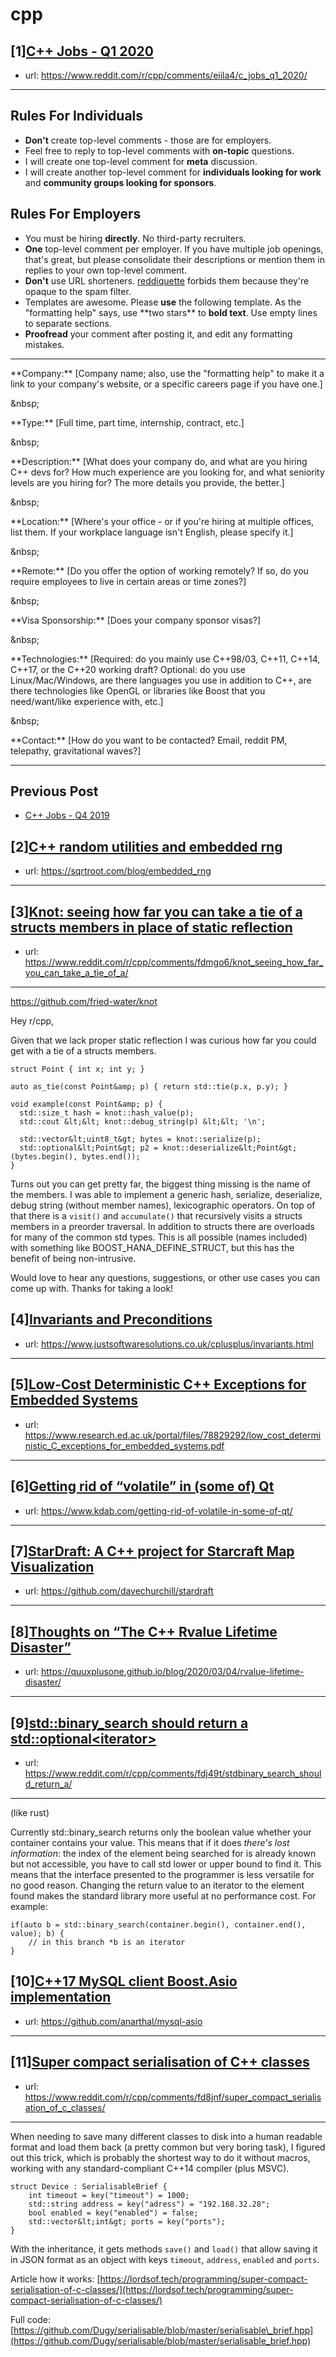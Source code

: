 # cpp
## [1][C++ Jobs - Q1 2020](https://www.reddit.com/r/cpp/comments/eiila4/c_jobs_q1_2020/)
- url: https://www.reddit.com/r/cpp/comments/eiila4/c_jobs_q1_2020/
---
Rules For Individuals
---------------------

* **Don't** create top-level comments - those are for employers.
* Feel free to reply to top-level comments with **on-topic** questions.
* I will create one top-level comment for **meta** discussion.
* I will create another top-level comment for **individuals looking for work** and **community groups looking for sponsors**.

Rules For Employers
---------------------

* You must be hiring **directly**. No third-party recruiters.
* **One** top-level comment per employer. If you have multiple job openings, that's great, but please consolidate their descriptions or mention them in replies to your own top-level comment.
* **Don't** use URL shorteners. [reddiquette](https://www.reddithelp.com/en/categories/reddit-101/reddit-basics/reddiquette) forbids them because they're opaque to the spam filter.
* Templates are awesome. Please **use** the following template. As the "formatting help" says, use \*\*two stars\*\* to **bold text**. Use empty lines to separate sections.
* **Proofread** your comment after posting it, and edit any formatting mistakes.

---

\*\*Company:\*\* [Company name; also, use the "formatting help" to make it a link to your company's website, or a specific careers page if you have one.]

&amp;nbsp;

\*\*Type:\*\* [Full time, part time, internship, contract, etc.]

&amp;nbsp;

\*\*Description:\*\* [What does your company do, and what are you hiring C++ devs for? How much experience are you looking for, and what seniority levels are you hiring for? The more details you provide, the better.]

&amp;nbsp;

\*\*Location:\*\* [Where's your office - or if you're hiring at multiple offices, list them. If your workplace language isn't English, please specify it.]

&amp;nbsp;

\*\*Remote:\*\* [Do you offer the option of working remotely? If so, do you require employees to live in certain areas or time zones?]

&amp;nbsp;

\*\*Visa Sponsorship:\*\* [Does your company sponsor visas?]

&amp;nbsp;

\*\*Technologies:\*\* [Required: do you mainly use C++98/03, C++11, C++14, C++17, or the C++20 working draft? Optional: do you use Linux/Mac/Windows, are there languages you use in addition to C++, are there technologies like OpenGL or libraries like Boost that you need/want/like experience with, etc.]

&amp;nbsp;

\*\*Contact:\*\* [How do you want to be contacted? Email, reddit PM, telepathy, gravitational waves?]

---

Previous Post
--------------

* [C++ Jobs - Q4 2019](https://www.reddit.com/r/cpp/comments/dbqgbw/c_jobs_q4_2019/)
## [2][C++ random utilities and embedded rng](https://www.reddit.com/r/cpp/comments/fdtsg8/c_random_utilities_and_embedded_rng/)
- url: https://sqrtroot.com/blog/embedded_rng
---

## [3][Knot: seeing how far you can take a tie of a structs members in place of static reflection](https://www.reddit.com/r/cpp/comments/fdmgo6/knot_seeing_how_far_you_can_take_a_tie_of_a/)
- url: https://www.reddit.com/r/cpp/comments/fdmgo6/knot_seeing_how_far_you_can_take_a_tie_of_a/
---
https://github.com/fried-water/knot

Hey r/cpp,

Given that we lack proper static reflection I was curious how far you could get with a tie of a structs members.

    struct Point { int x; int y; }

    auto as_tie(const Point&amp; p) { return std::tie(p.x, p.y); } 

    void example(const Point&amp; p) {
      std::size_t hash = knot::hash_value(p);
      std::cout &lt;&lt; knot::debug_string(p) &lt;&lt; '\n';

      std::vector&lt;uint8_t&gt; bytes = knot::serialize(p);
      std::optional&lt;Point&gt; p2 = knot::deserialize&lt;Point&gt;(bytes.begin(), bytes.end());
    }

Turns out you can get pretty far, the biggest thing missing is the name of the members. I was able to implement a generic hash, serialize, deserialize, debug string (without member names), lexicographic operators. On top of that there is a `visit()` and `accumulate()` that recursively visits a structs members in a preorder traversal. In addition to structs there are overloads for many of the common std types. This is all possible (names included) with something like BOOST_HANA_DEFINE_STRUCT, but this has the benefit of being non-intrusive.

Would love to hear any questions, suggestions, or other use cases you can come up with. Thanks for taking a look!
## [4][Invariants and Preconditions](https://www.reddit.com/r/cpp/comments/fdu8gz/invariants_and_preconditions/)
- url: https://www.justsoftwaresolutions.co.uk/cplusplus/invariants.html
---

## [5][Low-Cost Deterministic C++ Exceptions for Embedded Systems](https://www.reddit.com/r/cpp/comments/fdd7vc/lowcost_deterministic_c_exceptions_for_embedded/)
- url: https://www.research.ed.ac.uk/portal/files/78829292/low_cost_deterministic_C_exceptions_for_embedded_systems.pdf
---

## [6][Getting rid of “volatile” in (some of) Qt](https://www.reddit.com/r/cpp/comments/fdip6a/getting_rid_of_volatile_in_some_of_qt/)
- url: https://www.kdab.com/getting-rid-of-volatile-in-some-of-qt/
---

## [7][StarDraft: A C++ project for Starcraft Map Visualization](https://www.reddit.com/r/cpp/comments/fdd3c3/stardraft_a_c_project_for_starcraft_map/)
- url: https://github.com/davechurchill/stardraft
---

## [8][Thoughts on “The C++ Rvalue Lifetime Disaster”](https://www.reddit.com/r/cpp/comments/fdi5pb/thoughts_on_the_c_rvalue_lifetime_disaster/)
- url: https://quuxplusone.github.io/blog/2020/03/04/rvalue-lifetime-disaster/
---

## [9][std::binary_search should return a std::optional&lt;iterator&gt;](https://www.reddit.com/r/cpp/comments/fdj49t/stdbinary_search_should_return_a/)
- url: https://www.reddit.com/r/cpp/comments/fdj49t/stdbinary_search_should_return_a/
---
(like rust)

Currently std::binary_search returns only the boolean value whether your container contains your value. This means that if it does *there's lost information*: the index of the element being searched for is already known but not accessible, you have to call std lower or upper bound to find it. This means that the interface presented to the programmer is less versatile for no good reason. Changing the return value to an iterator to the element found makes the standard library more useful at no performance cost. For example:

    if(auto b = std::binary_search(container.begin(), container.end(), value); b) {
        // in this branch *b is an iterator
    }
## [10][C++17 MySQL client Boost.Asio implementation](https://www.reddit.com/r/cpp/comments/fdes2i/c17_mysql_client_boostasio_implementation/)
- url: https://github.com/anarthal/mysql-asio
---

## [11][Super compact serialisation of C++ classes](https://www.reddit.com/r/cpp/comments/fd8jnf/super_compact_serialisation_of_c_classes/)
- url: https://www.reddit.com/r/cpp/comments/fd8jnf/super_compact_serialisation_of_c_classes/
---
When needing to save many different classes to disk into a human readable format and load them back (a pretty common but very boring task), I figured out this trick, which is probably the shortest way to do it without macros, working with any standard-compliant C++14 compiler (plus MSVC).

    struct Device : SerialisableBrief {
    	int timeout = key("timeout") = 1000;
    	std::string address = key("adress") = "192.168.32.28";
    	bool enabled = key("enabled") = false;
    	std::vector&lt;int&gt; ports = key("ports");
    }

With the inheritance, it gets methods `save()` and `load()` that allow saving it in JSON format as an object with keys `timeout`, `address`, `enabled` and `ports`.

Article how it works: [https://lordsof.tech/programming/super-compact-serialisation-of-c-classes/](https://lordsof.tech/programming/super-compact-serialisation-of-c-classes/)

Full code: [https://github.com/Dugy/serialisable/blob/master/serialisable\_brief.hpp](https://github.com/Dugy/serialisable/blob/master/serialisable_brief.hpp)
